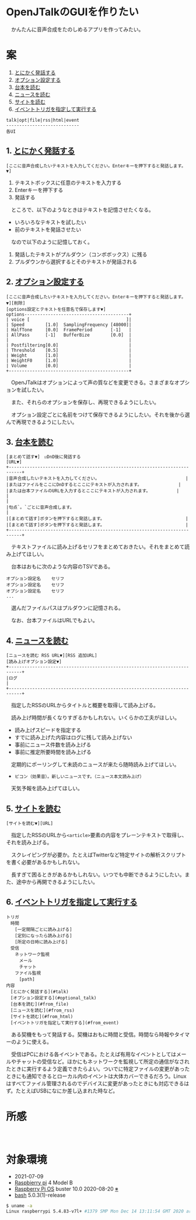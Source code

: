 # OpenJTalkのGUIを作りたい

　かんたんに音声合成をたのしめるアプリを作ってみたい。

<!-- more -->

# 案

1. [とにかく発話する](#talk)
2. [オプション設定する](#optional_talk)
3. [台本を読む](#from_file)
4. [ニュースを読む](#from_rss)
5. [サイトを読む](#from_html)
6. [イベントトリガを指定して実行する](#from_event)

```
talk|opt|file|rss|html|event
----------------------------
各UI
```

<a id="talk"></a>
## 1. [とにかく発話する](#talk)

```
[ここに音声合成したいテキストを入力してください。Enterキーを押下すると発話します。▼]
```

1. テキストボックスに任意のテキストを入力する
2. Enterキーを押下する
3. 発話する

　ところで、以下のようなときはテキストを記憶させたくなる。

* いろいろなテキストを試したい
* 前のテキストを発話させたい

　なので以下のように記憶しておく。

1. 発話したテキストがプルダウン（コンボボックス）に残る
2. プルダウンから選択するとそのテキストが発話される

<a id="optional_talk"></a>
## 2. [オプション設定する](#optional_talk)

```
[ここに音声合成したいテキストを入力してください。Enterキーを押下すると発話します。▼][削除]
[options設定とテキストを任意名で保存します▼]
options----------------------------------------+
| voice [                                     ]|
| Speed        [1.0]  SamplingFrequency [48000]|
| HalfTone     [0.0]  FramePeriod       [-1]   |
| AllPass      [-1]   BufferBize        [0.0]  |
|                                              |
| Postfiltering[0.0]                           |
| Threshold    [0.5]                           |
| Weight       [1.0]                           |
| WeightF0     [1.0]                           |
| Volume       [0.0]                           |
+----------------------------------------------+
```

　OpenJTalkはオプションによって声の質などを変更できる。さまざまなオプションを試したい。

　また、それらのオプションを保存し、再現できるようにしたい。

　オプション設定ごとに名前をつけて保存できるようにしたい。それを後から選んで再現できるようにしたい。

<a id="from_file"></a>
## 3. [台本を読む](#from_file)

```
[まとめて話す▼]　☑DnD後に発話する
[URL▼]
+---------------------------------------------------------------------------+
|音声合成したいテキストを入力してください。                                 |
|またはファイルをここにDnDするとここにテキストが入力されます。              |
|または台本ファイルのURLを入力するとここにテキストが入力されます。          |
|                                                                           |
|句点`。`ごとに音声合成します。                                             |
|[まとめて話す]ボタンを押下すると発話します。                               |
|[まとめて話す]ボタンを押下すると発話します。                               |
+---------------------------------------------------------------------------+
```

　テキストファイルに読み上げるセリフをまとめておきたい。それをまとめて読み上げてほしい。

　台本はおもに次のような内容のTSVである。

```
オプション設定名	セリフ
オプション設定名	セリフ
オプション設定名	セリフ
...
```

　選んだファイルパスはプルダウンに記憶される。

　なお、台本ファイルはURLでもよい。

<a id="from_rss"></a>
## 4. [ニュースを読む](#from_rss)

```
[ニュースを読む RSS URL▼][RSS 追加URL]
[読み上げオプション設定▼]
+---------------------------------------------------------------------------+
|ログ                                                                       |
+---------------------------------------------------------------------------+
```

　指定したRSSのURLからタイトルと概要を取得して読み上げる。

　読み上げ時間が長くなりすぎるかもしれない。いくらかの工夫がほしい。

* 読み上げスピードを指定する
* すでに読み上げた内容はログに残して読み上げない
* 事前にニュース件数を読み上げる
* 事前に推定所要時間を読み上げる

　定期的にポーリングして未読のニュースが来たら随時読み上げてほしい。

* `ピコン（効果音）。新しいニュースです。（ニュース本文読み上げ）`

　天気予報を読み上げてほしい。

<a id="from_html"></a>
## 5. [サイトを読む](#from_html)

```
[サイトを読む▼][URL]
```

　指定したRSSのURLから`<article>`要素の内容をプレーンテキストで取得し、それを読み上げる。

　スクレイピングが必要か。たとえばTwitterなど特定サイトの解析スクリプトを書く必要があるかもしれない。

　長すぎて困るときがあるかもしれない。いつでも中断できるようにしたい。また、途中から再開できるようにしたい。

<a id="from_event"></a>
## 6. [イベントトリガを指定して実行する](#from_event)

```
トリガ
　時間
　　[一定間隔ごとに読み上げる]
　　[定刻になったら読み上げる]
　　[所定の日時に読み上げる]
　受信
　　ネットワーク監視
　　　メール
　　　チャット
　　ファイル監視
　　　[path]
内容
　[とにかく発話する](#talk)
　[オプション設定する](#optional_talk)
　[台本を読む](#from_file)
　[ニュースを読む](#from_rss)
　[サイトを読む](#from_html)
　[イベントトリガを指定して実行する](#from_event)
```

　ある契機をもって発話する。契機はおもに時間と受信。時間なら時報やタイマーのように使える。

　受信はPCにおける各イベントである。たとえば有用なイベントとしてはメールやチャットの受信など。ほかにもネットワークを監視して所定の通信がなされたときに実行するよう定義できたらよい。ついでに特定ファイルの変更があったときにも通知できるとローカル内のイベントは大体カバーできるだろう。Linuxはすべてファイル管理されるのでデバイスに変更があったときにも対応できるはず。たとえばUSBになにか差し込まれた時など。

# 所感

　

# 対象環境

* <time datetime="2021-07-09T09:44:29+0900" title="実施日">2021-07-09</time>
* [Raspbierry pi](https://ja.wikipedia.org/wiki/Raspberry_Pi) 4 Model B
* [Raspberry Pi OS](https://ja.wikipedia.org/wiki/Raspbian) buster 10.0 2020-08-20 [※](http://ytyaru.hatenablog.com/entry/2020/10/06/111111)
* [bash](https://ja.wikipedia.org/wiki/Bash) 5.0.3(1)-release

```sh
$ uname -a
Linux raspberrypi 5.4.83-v7l+ #1379 SMP Mon Dec 14 13:11:54 GMT 2020 armv7l GNU/Linux
```
